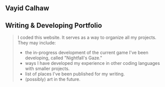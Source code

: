 ## Vayid Calhaw
## Writing & Developing Portfolio

> I coded this website. It serves as a way to organize all my projects. They may include:
>  - the in-progress development of the current game I've been developing, called "Nightfall's Gaze."
>  - ways I have developed my experience in other coding languages with smaller projects.
>  - list of places I've been published for my writing.
>  - (possibly) art in the future.
